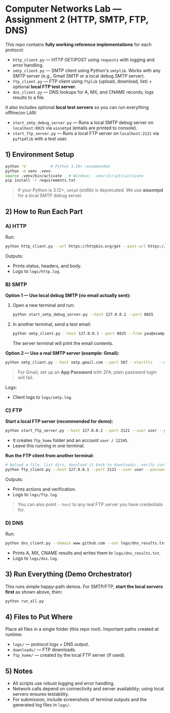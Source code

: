 
# Computer Networks Lab — Assignment 2 (HTTP, SMTP, FTP, DNS)

This repo contains **fully working reference implementations** for each protocol:
- `http_client.py` — HTTP GET/POST using `requests` with logging and error handling.
- `smtp_client.py` — SMTP client using Python's `smtplib`. Works with any SMTP server (e.g., Gmail SMTP or a local debug SMTP server).
- `ftp_client.py` — FTP client using `ftplib` (upload, download, list) + optional **local FTP test server**.
- `dns_client.py` — DNS lookups for A, MX, and CNAME records; logs results to a file.

It also includes optional **local test servers** so you can run everything offline/on LAN:
- `start_smtp_debug_server.py` — Runs a local SMTP debug server on `localhost:8025` via `aiosmtpd` (emails are printed to console).
- `start_ftp_server.py` — Runs a local FTP server on `localhost:2121` via `pyftpdlib` with a test user.

## 1) Environment Setup

```bash
python -V           # Python 3.10+ recommended
python -m venv .venv
source .venv/bin/activate   # Windows: .venv\Scripts\activate
pip install -r requirements.txt
```

> If your Python is 3.12+, `smtpd` (stdlib) is deprecated. We use **aiosmtpd** for a local SMTP debug server.

## 2) How to Run Each Part

### A) HTTP
Run:
```bash
python http_client.py --url https://httpbin.org/get --post-url https://httpbin.org/post
```
Outputs:
- Prints status, headers, and body.
- Logs to `logs/http.log`.

### B) SMTP
**Option 1 — Use local debug SMTP (no email actually sent):**
1. Open a new terminal and run:
    ```bash
    python start_smtp_debug_server.py --host 127.0.0.1 --port 8025
    ```
2. In another terminal, send a test email:
    ```bash
    python smtp_client.py --host 127.0.0.1 --port 8025 --from you@example.com --to test@local --subject "Hello from CN2" --body "This is a local SMTP test"
    ```
   The server terminal will print the email contents.

**Option 2 — Use a real SMTP server (example: Gmail):**
```bash
python smtp_client.py --host smtp.gmail.com --port 587 --starttls   --username YOUR_EMAIL --password YOUR_APP_PASSWORD   --from YOUR_EMAIL --to RECIPIENT_EMAIL   --subject "CN2 Test" --body "Hello via Gmail SMTP"
```
> For Gmail, set up an **App Password** with 2FA; plain password login will fail.

Logs:
- Client logs to `logs/smtp.log`.

### C) FTP
**Start a local FTP server (recommended for demo):**
```bash
python start_ftp_server.py --host 127.0.0.1 --port 2121 --user user --password 12345 --home ./ftp_home
```
- It creates `ftp_home` folder and an account `user / 12345`.
- Leave this running in one terminal.

**Run the FTP client from another terminal:**
```bash
# Upload a file, list dirs, download it back to downloads/, verify content
python ftp_client.py --host 127.0.0.1 --port 2121 --user user --password 12345   --upload sample_upload.txt --remote-name uploaded_sample.txt   --download uploaded_sample.txt --download-dir downloads
```
Outputs:
- Prints actions and verification.
- Logs to `logs/ftp.log`.

> You can also point `--host` to any real FTP server you have credentials for.

### D) DNS
Run:
```bash
python dns_client.py --domain www.github.com --out logs/dns_results.txt
```
- Prints A, MX, CNAME results and writes them to `logs/dns_results.txt`.
- Logs to `logs/dns.log`.

## 3) Run Everything (Demo Orchestrator)
This runs simple happy-path demos. For SMTP/FTP, **start the local servers first** as shown above, then:
```bash
python run_all.py
```

## 4) Files to Put Where
Place all files in a single folder (this repo root). Important paths created at runtime:
- `logs/` — protocol logs + DNS output.
- `downloads/` — FTP downloads.
- `ftp_home/` — created by the local FTP server (if used).

## 5) Notes
- All scripts use robust logging and error handling.
- Network calls depend on connectivity and server availability; using local servers ensures testability.
- For submission, include screenshots of terminal outputs and the generated log files in `logs/`.

